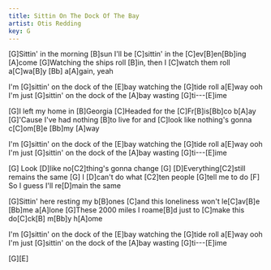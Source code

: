 ```yaml
---
title: Sittin On The Dock Of The Bay 
artist: Otis Redding
key: G
---
```

[G]Sittin' in the morning [B]sun
I'll be [C]sittin' in the [C]ev[B]en[Bb]ing [A]come
[G]Watching the ships roll [B]in,
then I [C]watch them roll a[C]wa[B]y [Bb]  a[A]gain, yeah

I'm [G]sittin' on the dock of the [E]bay
watching the [G]tide roll a[E]way
ooh I'm just [G]sittin' on the dock of the [A]bay
wasting [G]ti---[E]ime

[G]I left my home in [B]Georgia
[C]Headed for the [C]Fr[B]is[Bb]co b[A]ay
[G]'Cause I've had nothing [B]to live for
and [C]look like nothing's gonna c[C]om[B]e [Bb]my [A]way

I'm [G]sittin' on the dock of the [E]bay
watching the [G]tide roll a[E]way
ooh I'm just [G]sittin' on the dock of the [A]bay
wasting [G]ti---[E]ime

[G]  Look [D]like no[C2]thing's gonna change
[G]       [D]Everything[C2]still remains the same
[G]     I [D]can't do what [C2]ten people [G]tell me to do
[F]   So I guess I'll re[D]main the same

[G]Sittin' here resting my b[B]ones
[C]and this loneliness won't le[C]av[B]e [Bb]me a[A]lone
[G]These 2000 miles I roame[B]d
just to [C]make this do[C]ck[B] m[Bb]y h[A]ome

I'm [G]sittin' on the dock of the [E]bay
watching the [G]tide roll a[E]way
ooh I'm just [G]sittin' on the dock of the [A]bay
wasting [G]ti---[E]ime

[G][E]